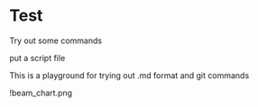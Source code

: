 # Test
Try out some commands

put a script file

This is a playground for trying out .md format and git commands

!beam_chart.png
